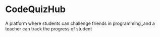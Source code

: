 # CodeQuizHub
 A platform where students can challenge friends in programming,,and a teacher can track the progress of student
